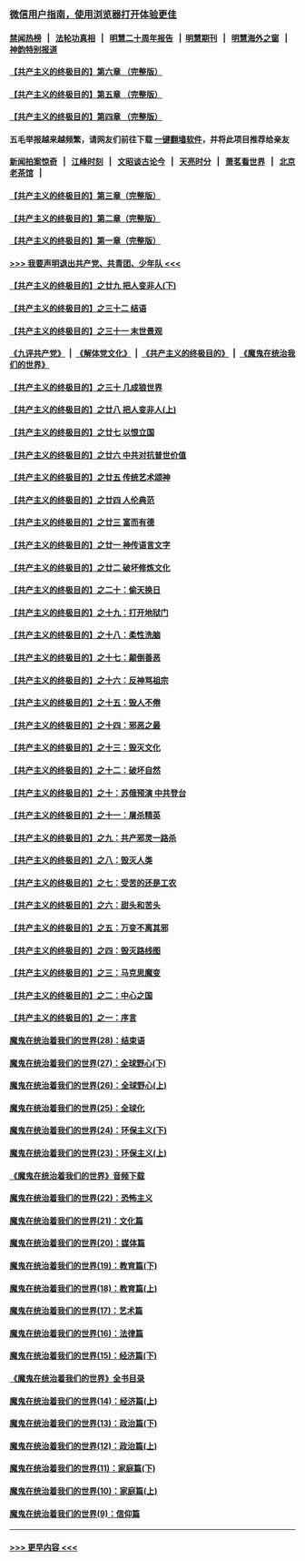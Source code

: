 ### [微信用户指南，使用浏览器打开体验更佳](https://github.com/gfw-breaker/banned-news1/blob/master/indexes/wechat-guide.md?t=0)
#### [禁闻热榜](热点新闻.md?t=0)  &nbsp;&nbsp;|&nbsp;&nbsp; [法轮功真相](https://github.com/gfw-breaker/truth/blob/master/README.md?t=0) &nbsp;&nbsp;|&nbsp;&nbsp; [明慧二十周年报告](https://github.com/gfw-breaker/mh-reports/blob/master/README.md?t=0) &nbsp;&nbsp;|&nbsp;&nbsp;[明慧期刊](https://github.com/gfw-breaker/mh-qikan) &nbsp;&nbsp;|&nbsp;&nbsp; [明慧海外之窗](https://github.com/gfw-breaker/mh-news/blob/master/README.md?t=0) &nbsp;&nbsp;|&nbsp;&nbsp; [神韵特别报道](https://github.com/gfw-breaker/mh-news/blob/master/shenyun.md?t=0)
#### [【共产主义的终极目的】第六章 （完整版）](../pages/nsc422/n11428913.md?t=02112144) 
#### [【共产主义的终极目的】第五章 （完整版）](../pages/nsc422/n11428912.md?t=02112144) 
#### [【共产主义的终极目的】第四章 （完整版）](../pages/nsc422/n11428907.md?t=02112144) 
#### 五毛举报越来越频繁，请网友们前往下载 [一键翻墙软件](https://github.com/gfw-breaker/ssr-accounts)，并将此项目推荐给亲友
#### [新闻拍案惊奇](https://github.com/gfw-breaker/banned-news1/blob/master/pages/link4.md) &nbsp;&nbsp;|&nbsp;&nbsp; [江峰时刻](https://github.com/gfw-breaker/banned-news1/blob/master/pages/link4.md) &nbsp;&nbsp;|&nbsp;&nbsp; [文昭谈古论今](https://github.com/gfw-breaker/banned-news1/blob/master/pages/link4.md) &nbsp;&nbsp;|&nbsp;&nbsp; [天亮时分](https://github.com/gfw-breaker/banned-news1/blob/master/pages/link4.md) &nbsp;&nbsp;|&nbsp;&nbsp; [萧茗看世界](https://github.com/gfw-breaker/banned-news1/blob/master/pages/link4.md) &nbsp;&nbsp;|&nbsp;&nbsp; [北京老茶馆](https://github.com/gfw-breaker/banned-news1/blob/master/pages/link4.md) &nbsp;&nbsp;|&nbsp;&nbsp; 
#### [【共产主义的终极目的】第三章（完整版）](../pages/nsc422/n11428848.md?t=02112144) 
#### [【共产主义的终极目的】第二章（完整版）](../pages/nsc422/n11428831.md?t=02112144) 
#### [【共产主义的终极目的】第一章（完整版）](../pages/nsc422/n11417651.md?t=02112144) 
#### [>>> 我要声明退出共产党、共青团、少年队 <<<](https://github.com/begood0513/goodnews/blob/master/quit/letter.md) 
#### [【共产主义的终极目的】之廿九 把人变非人(下)](../pages/nsc422/n11344140.md?t=02112144) 
#### [【共产主义的终极目的】之三十二 结语](../pages/nsc422/n11360535.md?t=02112144) 
#### [【共产主义的终极目的】之三十一 末世景观](../pages/nsc422/n11351129.md?t=02112144) 
#### [《九评共产党》](https://github.com/begood0513/9ping.md/blob/master/README.md) &nbsp;|&nbsp; [《解体党文化》](../../../../jtdwh.md/blob/master/README.md)  &nbsp;|&nbsp; [《共产主义的终极目的》](../../../../gczydzjmd.md/blob/master/README.md) &nbsp;|&nbsp; [《魔鬼在统治我们的世界》](../../../../mgztzwmdsj.md/blob/master/README.md) 
#### [【共产主义的终极目的】之三十 几成狼世界](../pages/nsc422/n11348280.md?t=02112144) 
#### [【共产主义的终极目的】之廿八 把人变非人(上)](../pages/nsc422/n11340492.md?t=02112144) 
#### [【共产主义的终极目的】之廿七 以恨立国](../pages/nsc422/n11336944.md?t=02112144) 
#### [【共产主义的终极目的】之廿六 中共对抗普世价值](../pages/nsc422/n11324785.md?t=02112144) 
#### [【共产主义的终极目的】之廿五 传统艺术颂神](../pages/nsc422/n11296396.md?t=02112144) 
#### [【共产主义的终极目的】之廿四 人伦典范](../pages/nsc422/n11296397.md?t=02112144) 
#### [【共产主义的终极目的】之廿三 富而有德](../pages/nsc422/n11283598.md?t=02112144) 
#### [【共产主义的终极目的】之廿一 神传语言文字](../pages/nsc422/n11263265.md?t=02112144) 
#### [【共产主义的终极目的】之廿二 破坏修炼文化](../pages/nsc422/n11245728.md?t=02112144) 
#### [【共产主义的终极目的】之二十：偷天换日](../pages/nsc422/n11238846.md?t=02112144) 
#### [【共产主义的终极目的】之十九：打开地狱门](../pages/nsc422/n11206376.md?t=02112144) 
#### [【共产主义的终极目的】之十八：柔性洗脑](../pages/nsc422/n11199994.md?t=02112144) 
#### [【共产主义的终极目的】之十七：颠倒善恶](../pages/nsc422/n11179782.md?t=02112144) 
#### [【共产主义的终极目的】之十六：反神骂祖宗](../pages/nsc422/n11166798.md?t=02112144) 
#### [【共产主义的终极目的】之十五：毁人不倦](../pages/nsc422/n11166792.md?t=02112144) 
#### [【共产主义的终极目的】之十四：邪恶之最](../pages/nsc422/n11150249.md?t=02112144) 
#### [【共产主义的终极目的】之十三：毁灭文化](../pages/nsc422/n11135227.md?t=02112144) 
#### [【共产主义的终极目的】之十二：破坏自然](../pages/nsc422/n11135214.md?t=02112144) 
#### [【共产主义的终极目的】之十：苏俄预演 中共登台](../pages/nsc422/n11118424.md?t=02112144) 
#### [【共产主义的终极目的】之十一：屠杀精英](../pages/nsc422/n11118442.md?t=02112144) 
#### [【共产主义的终极目的】之九：共产邪灵一路杀](../pages/nsc422/n11114139.md?t=02112144) 
#### [【共产主义的终极目的】之八：毁灭人类](../pages/nsc422/n11108503.md?t=02112144) 
#### [【共产主义的终极目的】之七：受苦的还是工农](../pages/nsc422/n11101809.md?t=02112144) 
#### [【共产主义的终极目的】之六：甜头和苦头](../pages/nsc422/n11096971.md?t=02112144) 
#### [【共产主义的终极目的】之五：万变不离其邪](../pages/nsc422/n11091285.md?t=02112144) 
#### [【共产主义的终极目的】之四：毁灭路线图](../pages/nsc422/n11086284.md?t=02112144) 
#### [【共产主义的终极目的】之三：马克思魔变](../pages/nsc422/n11061941.md?t=02112144) 
#### [【共产主义的终极目的】之二：中心之国](../pages/nsc422/n11047728.md?t=02112144) 
#### [【共产主义的终极目的】之一：序言](../pages/nsc422/n11086077.md?t=02112144) 
#### [魔鬼在统治着我们的世界(28)：结束语](../pages/nsc422/n10936246.md?t=02112144) 
#### [魔鬼在统治着我们的世界(27)：全球野心(下)](../pages/nsc422/n10928319.md?t=02112144) 
#### [魔鬼在统治着我们的世界(26)：全球野心(上)](../pages/nsc422/n10900318.md?t=02112144) 
#### [魔鬼在统治着我们的世界(25)：全球化](../pages/nsc422/n10788205.md?t=02112144) 
#### [魔鬼在统治着我们的世界(24)：环保主义(下)](../pages/nsc422/n10695307.md?t=02112144) 
#### [魔鬼在统治着我们的世界(23)：环保主义(上)](../pages/nsc422/n10688613.md?t=02112144) 
#### [《魔鬼在统治着我们的世界》音频下载](../pages/nsc422/n10635553.md?t=02112144) 
#### [魔鬼在统治着我们的世界(22)：恐怖主义](../pages/nsc422/n10614727.md?t=02112144) 
#### [魔鬼在统治着我们的世界(21)：文化篇](../pages/nsc422/n10597706.md?t=02112144) 
#### [魔鬼在统治着我们的世界(20)：媒体篇](../pages/nsc422/n10586579.md?t=02112144) 
#### [魔鬼在统治着我们的世界(19)：教育篇(下)](../pages/nsc422/n10564808.md?t=02112144) 
#### [魔鬼在统治着我们的世界(18)：教育篇(上)](../pages/nsc422/n10526970.md?t=02112144) 
#### [魔鬼在统治着我们的世界(17)：艺术篇](../pages/nsc422/n10499093.md?t=02112144) 
#### [魔鬼在统治着我们的世界(16)：法律篇](../pages/nsc422/n10485969.md?t=02112144) 
#### [魔鬼在统治着我们的世界(15)：经济篇(下)](../pages/nsc422/n10469975.md?t=02112144) 
#### [《魔鬼在统治着我们的世界》全书目录](../pages/nsc422/n10464261.md?t=02112144) 
#### [魔鬼在统治着我们的世界(14)：经济篇(上)](../pages/nsc422/n10457370.md?t=02112144) 
#### [魔鬼在统治着我们的世界(13)：政治篇(下)](../pages/nsc422/n10448270.md?t=02112144) 
#### [魔鬼在统治着我们的世界(12)：政治篇(上)](../pages/nsc422/n10444576.md?t=02112144) 
#### [魔鬼在统治着我们的世界(11)：家庭篇(下)](../pages/nsc422/n10440961.md?t=02112144) 
#### [魔鬼在统治着我们的世界(10)：家庭篇(上)](../pages/nsc422/n10435448.md?t=02112144) 
#### [魔鬼在统治着我们的世界(9)：信仰篇](../pages/nsc422/n10432159.md?t=02112144) 

----
#### [ >>> 更早内容 <<< ](../indexes/nsc422-earlier.md)

